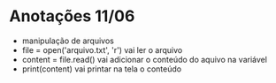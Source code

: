 # Anotações 11/06

- manipulação de arquivos
- file = open('arquivo.txt', 'r')  vai ler o arquivo
- content = file.read()  vai adicionar o conteúdo do aquivo na variável
- print(content)  vai printar na tela o conteúdo